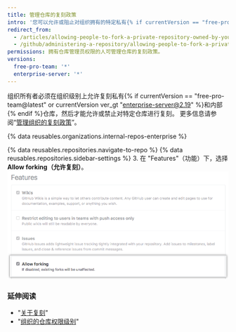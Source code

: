 ```yaml
---
title: 管理仓库的复刻政策
intro: '您可以允许或阻止对组织拥有的特定私有{% if currentVersion == "free-pro-team@latest" or currentVersion ver_gt "enterprise-server@2.19" %}或内部{% endif %}仓库进行复刻。'
redirect_from:
  - /articles/allowing-people-to-fork-a-private-repository-owned-by-your-organization
  - /github/administering-a-repository/allowing-people-to-fork-a-private-repository-owned-by-your-organization
permissions: 拥有仓库管理员权限的人可管理仓库的复刻政策。
versions:
  free-pro-team: '*'
  enterprise-server: '*'
---
```


组织所有者必须在组织级别上允许复刻私有{% if currentVersion == "free-pro-team@latest" or currentVersion ver_gt "enterprise-server@2.19" %}和内部{% endif %}仓库，然后才能允许或禁止对特定仓库进行复刻。 更多信息请参阅“[管理组织的复刻政策](/github/setting-up-and-managing-organizations-and-teams/managing-the-forking-policy-for-your-organization)”。

{% data reusables.organizations.internal-repos-enterprise %}

{% data reusables.repositories.navigate-to-repo %}
{% data reusables.repositories.sidebar-settings %}
3. 在 "Features"（功能）下，选择 **Allow forking（允许复刻）**。 ![允许或禁止私有仓库复刻的复选框](/assets/images/help/repository/allow-forking-specific-org-repo.png)

### 延伸阅读

- "[关于复刻](/articles/about-forks)"
- "[组织的仓库权限级别](/articles/repository-permission-levels-for-an-organization)"
